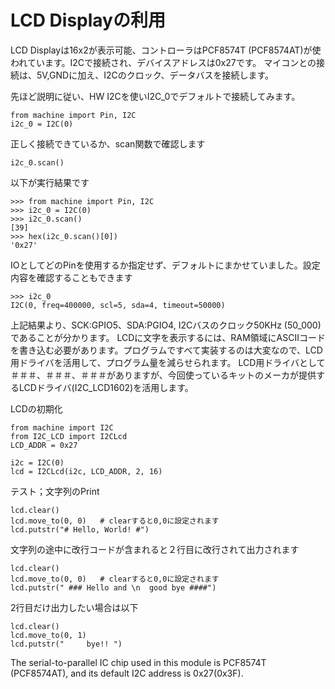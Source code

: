 # LCD Displayの利用

LCD Displayは16x2が表示可能、コントローラはPCF8574T (PCF8574AT)が使われています。I2Cで接続され、デバイスアドレスは0x27です。
マイコンとの接続は、5V,GNDに加え、I2Cのクロック、データバスを接続します。

先ほど説明に従い、HW I2Cを使いI2C_0でデフォルトで接続してみます。
```
from machine import Pin, I2C
i2c_0 = I2C(0)
```
正しく接続できているか、scan関数で確認します
```
i2c_0.scan()
```
以下が実行結果です
```
>>> from machine import Pin, I2C
>>> i2c_0 = I2C(0)
>>> i2c_0.scan()
[39]
>>> hex(i2c_0.scan()[0])
'0x27'
```
IOとしてどのPinを使用するか指定せず、デフォルトにまかせていました。設定内容を確認することもできます
```
>>> i2c_0
I2C(0, freq=400000, scl=5, sda=4, timeout=50000)
```
上記結果より、SCK:GPIO5、SDA:PGIO4, I2Cバスのクロック50KHz (50_000)であることが分かります。
LCDに文字を表示するには、RAM領域にASCIIコードを書き込む必要があります。プログラムですべて実装するのは大変なので、LCD用ドライバを活用して、プログラム量を減らせられます。
LCD用ドライバとして＃＃＃、＃＃＃、＃＃＃がありますが、今回使っているキットのメーカが提供するLCDドライバ(I2C_LCD1602)を活用します。

LCDの初期化
```
from machine import I2C
from I2C_LCD import I2CLcd
LCD_ADDR = 0x27

i2c = I2C(0)
lcd = I2CLcd(i2c, LCD_ADDR, 2, 16)
```
テスト；文字列のPrint
```
lcd.clear()
lcd.move_to(0, 0)   # clearすると0,0に設定されます
lcd.putstr("# Hello, World! #")
```
文字列の途中に改行コードが含まれると２行目に改行されて出力されます
```
lcd.clear()
lcd.move_to(0, 0)   # clearすると0,0に設定されます
lcd.putstr(" ### Hello and \n  good bye ####")
```
2行目だけ出力したい場合は以下
```
lcd.clear()
lcd.move_to(0, 1)
lcd.putstr("     bye!! ")
```

The serial-to-parallel IC chip used in this module is PCF8574T (PCF8574AT), and its default I2C address is 0x27(0x3F).
